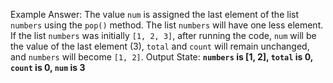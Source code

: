 Example Answer: 
The value `num` is assigned the last element of the list `numbers` using the `pop()` method. The list `numbers` will have one less element. If the list `numbers` was initially `[1, 2, 3]`, after running the code, `num` will be the value of the last element (3), `total` and `count` will remain unchanged, and `numbers` will become `[1, 2]`.
Output State: **`numbers` is [1, 2], `total` is 0, `count` is 0, `num` is 3**